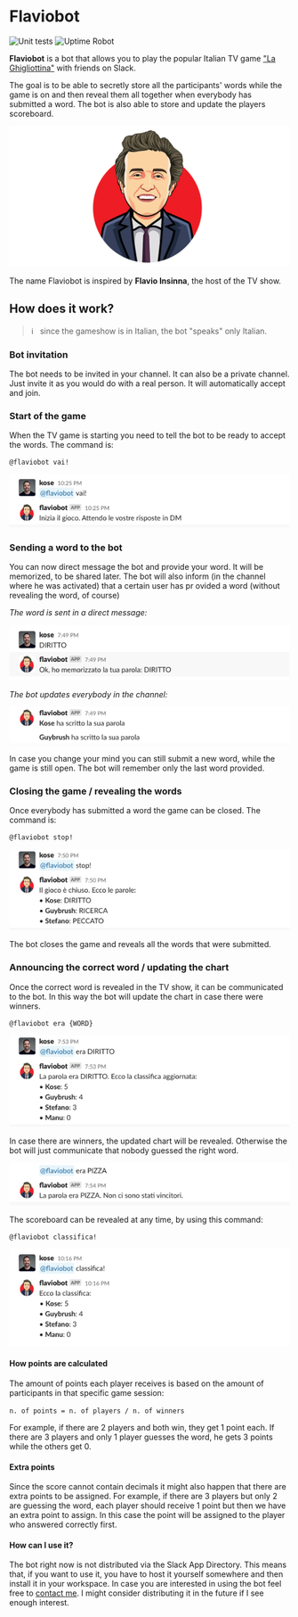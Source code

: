 # Flaviobot

![Unit tests](https://github.com/antoniocosentino/flaviobot/actions/workflows/unit-tests.yml/badge.svg) ![Uptime Robot](https://img.shields.io/uptimerobot/status/m793891677-7278ad78afd4e19b9512dde8)

**Flaviobot** is a bot that allows you to play the popular Italian TV game ["La Ghigliottina"](<https://en.wikipedia.org/wiki/L%27eredit%C3%A0#%22La_Ghigliottina%22_(The_Guillotine,_round_7)>) with friends on Slack.

The goal is to be able to secretly store all the participants' words while the game is on and then reveal them all together when everybody has submitted a word. The bot is also able to store and update the players scoreboard.

![Flaviobot](avatar/flaviobot-logo.jpg)

The name Flaviobot is inspired by **Flavio Insinna**, the host of the TV show.

## How does it work?

> ℹ️ &nbsp; since the gameshow is in Italian, the bot "speaks" only Italian.

### Bot invitation

The bot needs to be invited in your channel. It can also be a private channel. Just invite it as you would do with a real person. It will automatically accept and join.

### Start of the game

When the TV game is starting you need to tell the bot to be ready to accept the words.
The command is:

```
@flaviobot vai!
```

![Activation](screenshots/activation.png)

### Sending a word to the bot

You can now direct message the bot and provide your word. It will be memorized, to be shared later. The bot will also inform (in the channel where he was activated) that a certain user has pr ovided a word (without revealing the word, of course)

_The word is sent in a direct message:_

![DM](screenshots/dm.png)

_The bot updates everybody in the channel:_

![Update](screenshots/update.png)

In case you change your mind you can still submit a new word, while the game is still open. The bot will remember only the last word provided.

### Closing the game / revealing the words

Once everybody has submitted a word the game can be closed.
The command is:

```
@flaviobot stop!
```

![Stopping](screenshots/stopping.png)

The bot closes the game and reveals all the words that were submitted.

### Announcing the correct word / updating the chart

Once the correct word is revealed in the TV show, it can be communicated to the bot. In this way the bot will update the chart in case there were winners.

```
@flaviobot era {WORD}
```

![Scores](screenshots/scores.png)

In case there are winners, the updated chart will be revealed. Otherwise the bot will just communicate that nobody guessed the right word.

![No Winners](screenshots/no-winners.png)

The scoreboard can be revealed at any time, by using this command:

```
@flaviobot classifica!
```

![Scores COMMAND](screenshots/scores-command.png)

#### How points are calculated

The amount of points each player receives is based on the amount of participants in that specific game session:

`n. of points = n. of players / n. of winners`

For example, if there are 2 players and both win, they get 1 point each.
If there are 3 players and only 1 player guesses the word, he gets 3 points while the others get 0.

#### Extra points

Since the score cannot contain decimals it might also happen that there are extra points to be assigned. For example, if there are 3 players but only 2 are guessing the word, each player should receive 1 point but then we have an extra point to assign. In this case the point will be assigned to the player who answered correctly first.

#### How can I use it?

The bot right now is not distributed via the Slack App Directory. This means that, if you want to use it, you have to host it yourself somewhere and then install it in your workspace. In case you are interested in using the bot feel free to [contact me](https://github.com/antoniocosentino/flaviobot/issues/new/choose). I might consider distributing it in the future if I see enough interest.

